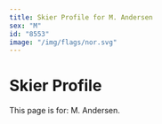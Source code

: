 ```yaml
---
title: Skier Profile for M. Andersen
sex: "M"
id: "8553"
image: "/img/flags/nor.svg" 
---
```


# Skier Profile

This page is for: M. Andersen.
    